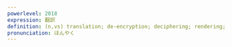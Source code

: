 ```yaml
---
powerlevel: 2018
expression: 翻訳
definition: (n,vs) translation; de-encryption; deciphering; rendering; (P)
pronunciation: ほんやく
---
```

